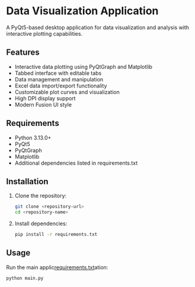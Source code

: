 # Data Visualization Application

A PyQt5-based desktop application for data visualization and analysis with interactive plotting capabilities.

## Features

- Interactive data plotting using PyQtGraph and Matplotlib
- Tabbed interface with editable tabs
- Data management and manipulation
- Excel data import/export functionality
- Customizable plot curves and visualization
- High DPI display support
- Modern Fusion UI style

## Requirements

- Python 3.13.0+
- PyQt5
- PyQtGraph
- Matplotlib
- Additional dependencies listed in requirements.txt

## Installation

1. Clone the repository:
   ```bash
   git clone <repository-url>
   cd <repository-name>
   ```

2. Install dependencies:
   ```bash
   pip install -r requirements.txt
   ```

## Usage

Run the main applic[requirements.txt](requirements.txt)ation:
```bash
python main.py
```